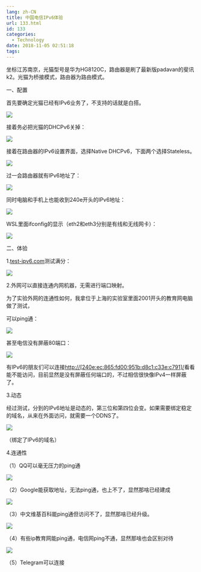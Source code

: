 ```yaml
---
lang: zh-CN
title: 中国电信IPv6体验
url: 133.html
id: 133
categories:
  - Technology
date: 2018-11-05 02:51:18
tags:
---
```


坐标江苏南京，光猫型号是华为HG8120C，路由器是刷了最新版padavan的斐讯k2。光猫为桥接模式，路由器为路由模式。

一、配置

首先要确定光猫已经有IPv6业务了，不支持的话就是白搭。

![](//images.weserv.nl/?url=drive.google.com/uc?id=1hlp_4rBB2CXYdSjzj967_9NEAGsA2wvX)

接着务必把光猫的DHCPv6关掉：

![](//images.weserv.nl/?url=drive.google.com/uc?id=10CGH2LejhtUKhxeGuSyfy-aQTbRKH2Ex)

接着在路由器的IPv6设置界面，选择Native DHCPv6，下面两个选择Stateless。

![](//images.weserv.nl/?url=drive.google.com/uc?id=1dsflfF2Dh9mONw2O5mVDhRzxlrGVVAtF)

过一会路由器就有IPv6地址了：

![](//images.weserv.nl/?url=drive.google.com/uc?id=1HwaGvEJY93d4ZuT2jdC31Cbp4Q70H7uq)

同时电脑和手机上也能收到240e开头的IPv6地址：

![](//images.weserv.nl/?url=drive.google.com/uc?id=16mjGTvc_dOzTEdibhRNA79lS3z0TOOy6)

WSL里面ifconfig的显示（eth2和eth3分别是有线和无线网卡）：

![](//images.weserv.nl/?url=drive.google.com/uc?id=1qmqdv7lHvtLxvOLGVN-B1X3BC4wCEP5R)

二、体验

1.[test-ipv6.com](https://test-ipv6.com/)测试满分：

![](//images.weserv.nl/?url=drive.google.com/uc?id=1hZ75nmi62voxiwfOy1M7oTAq0wJxQEZJ)

2.外网可以直接连通内网机器，无需进行端口映射。

为了实验外网的连通性如何，我拿位于上海的实验室里面2001开头的教育网电脑做了测试，

可以ping通：

![](//images.weserv.nl/?url=drive.google.com/uc?id=1uI7-1CVWPJxKsN6wPSciyiXFL61R5-Ia)

甚至电信没有屏蔽80端口：

![](//images.weserv.nl/?url=drive.google.com/uc?id=1w0AHaqYbOQDZ4urfzmN3nPE2eMuUJkN-)

有IPv6的朋友们可以连接[http://\[240e:ec:865:fd00:951b:d8c1:c33e:c791\]/](http://[240e:ec:865:fd00:951b:d8c1:c33e:c791]/)看看能不能访问，目前显然是没有屏蔽任何端口的，不过相信很快像IPv4一样屏蔽了。

3.动态

经过测试，分到的IPv6地址是动态的，第三位和第四位会变。如果需要绑定稳定的域名，从来在外面访问，就需要一个DDNS了。

![](//images.weserv.nl/?url=drive.google.com/uc?id=1cMNvmO3UlF9RDqIwIAWcEmEMnwuKyAZ8)

（绑定了IPv6的域名）

4.连通性

（1）QQ可以毫无压力的ping通

![](//images.weserv.nl/?url=drive.google.com/uc?id=1Lhzmn7ZzBcZ2e-O5sWD7avi01RF4UeYb)

（2）Google能获取地址，无法ping通，也上不了，显然那啥已经建成

![](//images.weserv.nl/?url=drive.google.com/uc?id=1GCKBob2kjlt2nC2adUnE3msywQ2b15sA)

（3）中文维基百科能ping通但访问不了，显然那啥已经升级。

![](//images.weserv.nl/?url=drive.google.com/uc?id=1siii5mcT2umOAgdddRshlBsmodl5ebwa)

（4）有些ip教育网能ping通，电信网ping不通，显然那啥也会区别对待

![](//images.weserv.nl/?url=drive.google.com/uc?id=1HY1GZnyjK6afkjhSPRMAjI6MHL3s0A8V)

（5）Telegram可以连接

